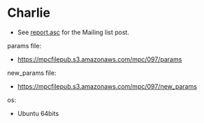 # Charlie
* See [report.asc](./report.asc) for the Mailing list post.

params file:
* https://mpcfilepub.s3.amazonaws.com/mpc/097/params

new_params file:
* https://mpcfilepub.s3.amazonaws.com/mpc/097/new_params

os: 
* Ubuntu 64bits
